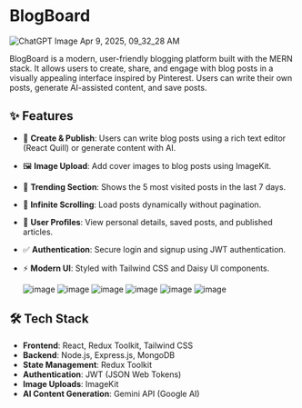 # BlogBoard

![ChatGPT Image Apr 9, 2025, 09_32_28 AM](https://github.com/user-attachments/assets/03ef9ae0-5a7c-4313-9a13-ebe0b1d6bb16)

BlogBoard is a modern, user-friendly blogging platform built with the MERN stack. It allows users to create, share, and engage with blog posts in a visually appealing interface inspired by Pinterest. Users can write their own posts, generate AI-assisted content, and save posts.

## ✨ Features

- 📝 **Create & Publish**: Users can write blog posts using a rich text editor (React Quill) or generate content with AI.
- 🖼 **Image Upload**: Add cover images to blog posts using ImageKit.
- 📌 **Trending Section**: Shows the 5 most visited posts in the last 7 days.
- 🔄 **Infinite Scrolling**: Load posts dynamically without pagination.
- 👤 **User Profiles**: View personal details, saved posts, and published articles.
- ✅ **Authentication**: Secure login and signup using JWT authentication.
- ⚡ **Modern UI**: Styled with Tailwind CSS and Daisy UI components.

  ![image](https://github.com/user-attachments/assets/9bb298e8-768c-40c3-a75b-c9295e8f1284)
  ![image](https://github.com/user-attachments/assets/66af94d5-19a1-4099-9aa0-cb59be29dfc8)
  ![image](https://github.com/user-attachments/assets/87438238-72a9-4769-b596-27db6b6f8e30)
  ![image](https://github.com/user-attachments/assets/c7eb2a70-a36a-429c-aba4-5035827be69d)
  ![image](https://github.com/user-attachments/assets/0cda5d60-7d17-4448-affc-7100c20ca037)
  ![image](https://github.com/user-attachments/assets/d6a3ccf1-f664-46e9-b541-b04f0c1ff07d)


## 🛠 Tech Stack

- **Frontend**: React, Redux Toolkit, Tailwind CSS
- **Backend**: Node.js, Express.js, MongoDB
- **State Management**: Redux Toolkit
- **Authentication**: JWT (JSON Web Tokens)
- **Image Uploads**: ImageKit
- **AI Content Generation**: Gemini API (Google AI)

